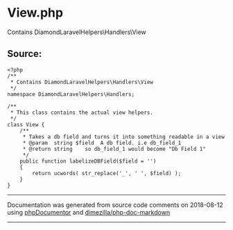 # View.php
Contains DiamondLaravelHelpers\Handlers\View


## Source:
```
<?php
/**
 * Contains DiamondLaravelHelpers\Handlers\View
 */
namespace DiamondLaravelHelpers\Handlers;

/**
 * This class contains the actual view helpers.
 */
class View {
    /**
     * Takes a db field and turns it into something readable in a view
     * @param  string $field  A db field. i.e db_field_1
     * @return string    so db_field_1 would become "Db Field 1"
     */
    public function labelizeDBField($field = '')
    {
        return ucwords( str_replace('_', ' ', $field) );
    }
}

```

___
Documentation was generated from source code comments on 2018-08-12 using [phpDocumentor](http://www.phpdoc.org/) and [dimezilla/php-doc-markdown](https://github.com/dimezilla/php-doc-markdown)
___
